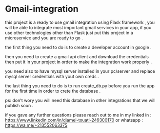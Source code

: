 # Gmail-integration
this project is a ready to use gmail integration using Flask framework , you will be able to integrate most important gmail services in your app, if you use other technologies other than Flask just put this project in a microservice and you are ready to go .


the first thing you need to do is to create a developer account in google .

then you need to create  a  gmail api client and download the credentials then put it in your project in order to make the integration work properly .

you need also to have mysql server installed in your pc/server and replace mysql server credentials with yout own creds .

the last thing you need to do is to run create_db.py before you run the app for the first time in order to crete the database .

ps: don't wory you will need this database in other integrations that we will publish soon .

if you gave any further questions please reach out to me in my linked in : https://www.linkedin.com/in/djamel-touati-249300170 or whatsapp : https://wa.me/+213552063375
